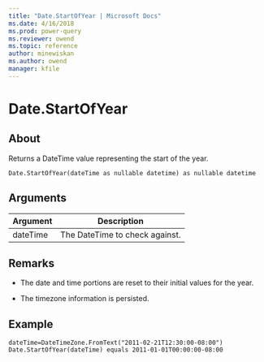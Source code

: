 ```yaml
---
title: "Date.StartOfYear | Microsoft Docs"
ms.date: 4/16/2018
ms.prod: power-query
ms.reviewer: owend
ms.topic: reference
author: minewiskan
ms.author: owend
manager: kfile
---
```

# Date.StartOfYear

  
## About  
Returns a DateTime value representing the start of the year.  
  
```  
Date.StartOfYear(dateTime as nullable datetime) as nullable datetime  
```  
  
## Arguments  
  
|Argument|Description|  
|------------|---------------|  
|dateTime|The DateTime to check against.|  
  
## Remarks  
  
-   The date and time portions are reset to their initial values for the year.  
  
-   The timezone information is persisted.  
  
## <a name="__goback"></a>Example  
  
```  
dateTime=DateTimeZone.FromText("2011-02-21T12:30:00-08:00")   
Date.StartOfYear(dateTime) equals 2011-01-01T00:00:00-08:00  
```  
